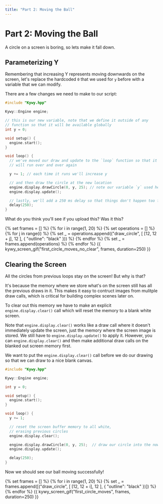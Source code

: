 ```yaml
---
title: "Part 2: Moving the Ball"
---
```

<!-- hide next page button that links outside of tutorial -->
<style>
  .md-footer__link--next:not([hidden]) { display: none }
</style>

<!--
SPDX-FileCopyrightText: 2025 KOINSLOT, Inc.

SPDX-License-Identifier: GPL-3.0-or-later
-->

# Part 2: Moving the Ball

A circle on a screen is boring, so lets make it fall down.

## Parameterizing Y

Remembering that increasing Y represents moving downwards on the screen, let's replace the hardcoded `0` that we used
for `y` before with a variable that we can modify.

There are a few changes we need to make to our script:

```c++
#include "Kywy.hpp"

Kywy::Engine engine;

// this is our new variable, note that we define it outside of any
// function so that it will be available globally
int y = 0;

void setup() {
  engine.start();
}

void loop() {
  // we've moved our draw and update to the `loop` function so that it
  // will run over and over again

  y += 1; // each time it runs we'll increase y

  // and then draw the circle at the new location
  engine.display.drawCircle(0, y, 25); // note our variable `y` used here
  engine.display.update();

  // lastly, we'll add a 250 ms delay so that things don't happen too fast
  delay(250);
}
```

What do you think you'll see if you upload this? Was it this?

{% set frames = [] %}
{% for i in range(1, 20) %}
  {% set operations = [] %}
  {% for j in range(i) %}
    {% set _ = operations.append(("draw_circle", [ [12, 12 + j], 12 ], { "outline": "black" })) %}
  {% endfor %}
  {% set _ = frames.append(operations) %}
{% endfor %}
{{ kywy_screen_gif("first_circle_moves_no_clear", frames, duration=250) }}

## Clearing the Screen

All the circles from previous loops stay on the screen! But why is that?

It's because the memory where we store what's on the screen still has all the previous draws in it. This makes it easy
to contruct images from mulitple draw calls, which is critical for building complex scenes later on.

To clear out this memory we have to make an explicit `engine.display.clear()` call which will reset the memory to a
blank white screen.

Note that `engine.display.clear()` works like a draw call where it doesn't immediately update the screen, just the
memory where the screen image is stored. We still have to `engine.display.update()` to apply it. However, you can
`engine.display.clear()` and then make additional draw calls on the blanked out screen memory first.

We want to put the `engine.display.clear()` call before we do our drawing so that we can draw to a nice blank canvas.

```c++
#include "Kywy.hpp"

Kywy::Engine engine;

int y = 0;

void setup() {
  engine.start();
}

void loop() {
  y += 1;

  // reset the screen buffer memory to all white,
  // erasing previous circles
  engine.display.clear();               

  engine.display.drawCircle(0, y, 25);  // draw our circle into the now blank memory
  engine.display.update();

  delay(250);
}
```

Now we should see our ball moving successfully!

{% set frames = [] %}
{% for i in range(1, 20) %}
  {% set _ = frames.append([("draw_circle", [ [12, 12 + i], 12 ], { "outline": "black" })]) %}
{% endfor %}
{{ kywy_screen_gif("first_circle_moves", frames, duration=250) }}
